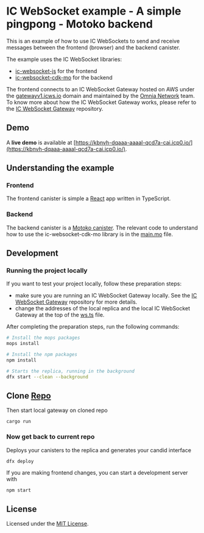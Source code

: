 # IC WebSocket example - A simple pingpong - Motoko backend

This is an example of how to use IC WebSockets to send and receive messages between the frontend (browser) and the backend canister.

The example uses the IC WebSocket libraries:
- [ic-websocket-js](https://github.com/omnia-network/ic-websocket-sdk-js) for the frontend
- [ic-websocket-cdk-mo](https://github.com/omnia-network/ic-websocket-cdk-mo) for the backend

The frontend connects to an IC WebSocket Gateway hosted on AWS under the [gatewayv1.icws.io](wss://gatewayv1.icws.io) domain and maintained by the [Omnia Network](https://github.com/omnia-network) team. To know more about how the IC WebSocket Gateway works, please refer to the [IC WebSocket Gateway](https://github.com/omnia-network/ic-websocket-gateway) repository.

## Demo

A **live demo** is available at [https://kbnvh-dqaaa-aaaal-qcd7a-cai.icp0.io/](https://kbnvh-dqaaa-aaaal-qcd7a-cai.icp0.io/).

## Understanding the example

### Frontend

The frontend canister is simple a [React](https://react.dev/) app written in TypeScript.

### Backend

The backend canister is a [Motoko canister](https://internetcomputer.org/docs/current/developer-docs/backend/motoko/). The relevant code to understand how to use the ic-websocket-cdk-mo library is in the [main.mo](src/pingpong_backend/main.mo) file.

## Development

### Running the project locally

If you want to test your project locally, follow these preparation steps:
- make sure you are running an IC WebSocket Gateway locally. See the [IC WebSocket Gateway](https://github.com/omnia-network/ic-websocket-gateway) repository for more details.
- change the addresses of the local replica and the local IC WebSocket Gateway at the top of the [ws.ts](src/pingpong_frontend/src/utils/ws.ts) file.

After completing the preparation steps, run the following commands:

```bash
# Install the mops packages
mops install

# Install the npm packages
npm install

# Starts the replica, running in the background
dfx start --clean --background
```

## Clone [Repo](https://github.com/omnia-network/ic-websocket-gateway)

Then start local gateway on cloned repo
```
cargo run
```

### Now get back to current repo

Deploys your canisters to the replica and generates your candid interface
```
dfx deploy
```

If you are making frontend changes, you can start a development server with

```bash
npm start
```

## License

Licensed under the [MIT License](./LICENSE).

